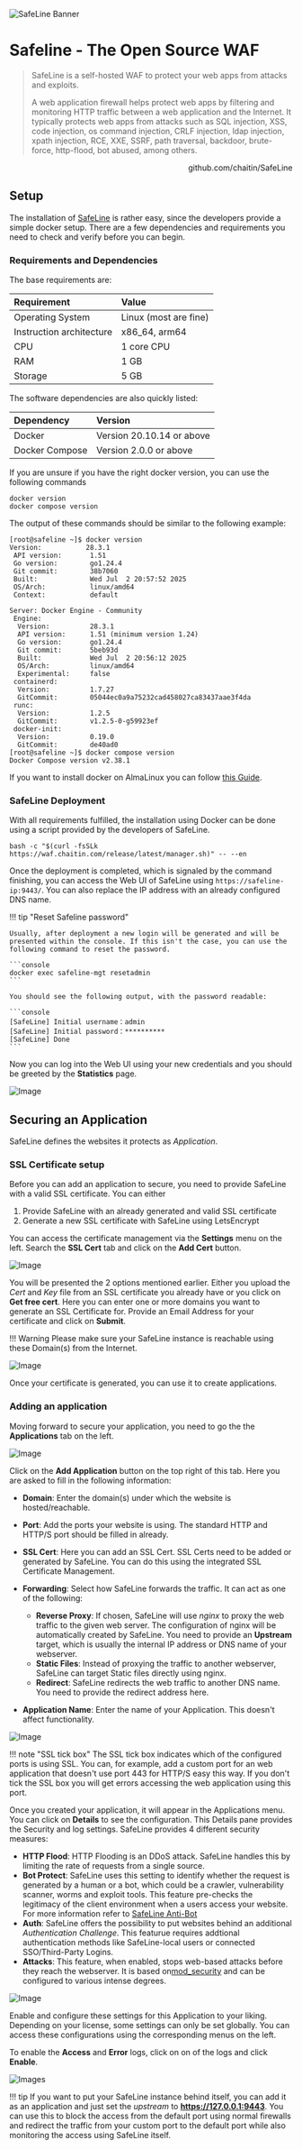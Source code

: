 ![SafeLine Banner](images/safeline_banner.png)

# Safeline - The Open Source WAF

> SafeLine is a self-hosted WAF to protect your web apps from attacks and exploits.
>
> A web application firewall helps protect web apps by filtering and monitoring HTTP traffic between a web application and the Internet. It typically protects web apps from attacks such as SQL injection, XSS, code injection, os command injection, CRLF injection, ldap injection, xpath injection, RCE, XXE, SSRF, path traversal, backdoor, brute-force, http-flood, bot abused, among others.

<p align="right"><a herf="https://github.com/chaitin/SafeLine/">github.com/chaitin/SafeLine</a></p>


## Setup

The installation of [SafeLine](https://github.com/chaitin/SafeLine) is rather easy, since the developers provide a simple docker setup. There are a few dependencies and requirements you need to check and verify before you can begin.

### Requirements and Dependencies

The base requirements are:

|Requirement|Value|
|:----------|:----|
|Operating System|Linux (most are fine)|
|Instruction architecture|x86_64, arm64|
|CPU|1 core CPU|
|RAM|1 GB|
|Storage|5 GB|

The software dependencies are also quickly listed:

|Dependency|Version|
|:---------|:----|
|Docker|Version 20.10.14 or above|
|Docker Compose|Version 2.0.0 or above

If you are unsure if you have the right docker version, you can use the following commands

```console
docker version
docker compose version
```

The output of these commands should be similar to the following example:

```console
[root@safeline ~]$ docker version
Version:           28.3.1
 API version:       1.51
 Go version:        go1.24.4
 Git commit:        38b7060
 Built:             Wed Jul  2 20:57:52 2025
 OS/Arch:           linux/amd64
 Context:           default

Server: Docker Engine - Community
 Engine:
  Version:          28.3.1
  API version:      1.51 (minimum version 1.24)
  Go version:       go1.24.4
  Git commit:       5beb93d
  Built:            Wed Jul  2 20:56:12 2025
  OS/Arch:          linux/amd64
  Experimental:     false
 containerd:
  Version:          1.7.27
  GitCommit:        05044ec0a9a75232cad458027ca83437aae3f4da
 runc:
  Version:          1.2.5
  GitCommit:        v1.2.5-0-g59923ef
 docker-init:
  Version:          0.19.0
  GitCommit:        de40ad0
[root@safeline ~]$ docker compose version
Docker Compose version v2.38.1
```

If you want to install docker on AlmaLinux you can follow [this Guide](../../servers/linux/almalinux_setup.md/#installing-docker).

### SafeLine Deployment

With all requirements fulfilled, the installation using Docker can be done using a script provided by the developers of SafeLine. 

```console
bash -c "$(curl -fsSLk https://waf.chaitin.com/release/latest/manager.sh)" -- --en
```

Once the deployment is completed, which is signaled by the command finishing, you can access the Web UI of SafeLine using `https://safeline-ip:9443/`. You can also replace the IP address with an already configured DNS name.

!!! tip "Reset Safeline password"

    Usually, after deployment a new login will be generated and will be presented within the console. If this isn't the case, you can use the following command to reset the password.

    ```console
    docker exec safeline-mgt resetadmin
    ```

    You should see the following output, with the password readable:

    ```console
    [SafeLine] Initial username：admin
    [SafeLine] Initial password：**********
    [SafeLine] Done
    ```


Now you can log into the Web UI using your new credentials and you should be greeted by the **Statistics** page.

![Image](images/safeline_statistics.png)



## Securing an Application

SafeLine defines the websites it protects as *Application*. 

### SSL Certificate setup

Before you can add an application to secure, you need to provide SafeLine with a valid SSL certificate. You can either

1. Provide SafeLine with an already generated and valid SSL certificate
2. Generate a new SSL certificate with SafeLine using LetsEncrypt

You can access the certificate management via the **Settings** menu on the left. Search the **SSL Cert** tab and click on the **Add Cert** button.

![Image](images/safeline_certificate-add.png)

You will be presented the 2 options mentioned earlier. Either you upload the *Cert* and *Key* file from an SSL certificate you already have or you click on **Get free cert**. Here you can enter one or more domains you want to generate an SSL Certificate for. Provide an Email Address for your certificate and click on **Submit**.

!!! Warning
    Please make sure your SafeLine instance is reachable using these Domain(s) from the Internet.

![Image](images/safeline_certificate-request.png)

Once your certificate is generated, you can use it to create applications.

### Adding an application

Moving forward to secure your application, you need to go the the **Applications** tab on the left.

![Image](images/safeline_applications.png)

Click on the **Add Application** button on the top right of this tab. Here you are asked to fill in the following information:

- **Domain**: Enter the domain(s) under which the website is hosted/reachable.
- **Port**: Add the ports your website is using. The standard HTTP and HTTP/S port should be filled in already.
- **SSL Cert**: Here you can add an SSL Cert. SSL Certs need to be added or generated by SafeLine. You can do this using the integrated SSL Certificate Management.
- **Forwarding**: Select how SafeLine forwards the traffic. It can act as one of the following:

    - **Reverse Proxy**: If chosen, SafeLine will use *nginx* to proxy the web traffic to the given web server. The configuration of nginx will be automatically created by SafeLine. You need to provide an **Upstream** target, which is usually the internal IP address or DNS name of your webserver.
    - **Static Files**: Instead of proxying the traffic to another webserver, SafeLine can target Static files directly using nginx. 
    - **Redirect**: SafeLine redirects the web traffic to another DNS name. You need to provide the redirect address here.

- **Application Name**: Enter the name of your Application. This doesn't affect functionality.

![Image](images/safeline_applications-add.png)

!!! note "SSL tick box"
    The SSL tick box indicates which of the configured ports is using SSL. You can, for example, add a custom port for an web application that doesn't use port 443 for HTTP/S easy this way. If you don't tick the SSL box you will get errors accessing the web application using this port.

Once you created your application, it will appear in the Applications menu. You can click on **Details** to see the configuration. This Details pane provides the Security and log settings. SafeLine provides 4 different security measures:

- **HTTP Flood**: HTTP Flooding is an DDoS attack. SafeLine handles this by limiting the rate of requests from a single source.
- **Bot Protect**: SafeLine uses this setting to identify whether the request is generated by a human or a bot, which could be a crawler, vulnerability scanner, worms and exploit tools. This feature pre-checks the legitimacy of the client environment when a users access your website. For more information refer to [SafeLine Anti-Bot](https://docs.waf.chaitin.com/en/tutorials/advanced/captcha-challenge)
- **Auth**: SafeLine offers the possibility to put websites behind an additional *Authentication Challenge*. This featurue requires addtional authentication methods like SafeLine-local users or connected SSO/Third-Party Logins.
- **Attacks**: This feature, when enabled, stops web-based attacks before they reach the webserver. It is based on[mod_security](https://modsecurity.org/) and can be configured to various intense degrees.

![Image](images/safeline_application.png)

Enable and configure these settings for this Application to your liking. Depending on your license, some settings can only be set globally. You can access these configurations using the corresponding menus on the left.

To enable the **Access** and **Error** logs, click on on of the logs and click **Enable**.

![Images](images/safeline_application-logs.png)

!!! tip
    If you want to put your SafeLine instance behind itself, you can add it as an application and just set the *upstream* to **https://127.0.0.1:9443**. You can use this to block the access from the default port using normal firewalls and redirect the traffic from your custom port to the default port while also monitoring the access using SafeLine itself.

